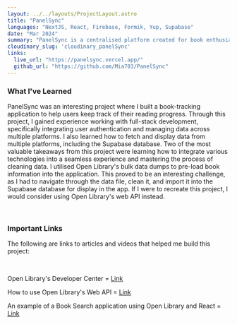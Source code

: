 ```yaml
---
layout: ../../layouts/ProjectLayout.astro
title: "PanelSync"
languages: "NextJS, React, Firebase, Formik, Yup, Supabase"
date: "Mar 2024"
summary: "PanelSync is a centralised platform created for book enthusiasts to track their reading progress and organise their reading lists. The web application enables users to authenticate their accounts, search for and filter books, and save or delete books they are currently reading. PanelSync utilises Next.js and React, Firebase for user authentication, and Supabase for database management. This project was created collaboratively with a classmate as a final assignment for the course ICT 4300: Web Systems and Information. Book data was sourced from Open Library. At the completion of this course on March 16th, 2024, the Supabase database was frozen and all data was erased."
cloudinary_slug: 'cloudinary_panelSync'
links:
  live_url: "https://panelsync.vercel.app/"
  github_url: "https://github.com/Mia703/PanelSync"
---
```


### What I've Learned

PanelSync was an interesting project where I built a book-tracking application to help users keep track of their reading progress. Through this project, I gained experience working with full-stack development, specifically integrating user authentication and managing data across multiple platforms. I also learned how to fetch and display data from multiple platforms, including the Supabase database. Two of the most valuable takeaways from this project were learning how to integrate various technologies into a seamless experience and mastering the process of cleaning data. I utilised Open Library's bulk data dumps to pre-load book information into the application. This proved to be an interesting challenge, as I had to navigate through the data file, clean it, and import it into the Supabase database for display in the app. If I were to recreate this project, I would consider using Open Library's web API instead.

<br>

### Important Links

The following are links to articles and videos that helped me build this project:

<br>

Open Library's Developer Center = [Link](https://openlibrary.org/developers)

How to use Open Library's Web API = [Link](https://youtu.be/reN_okp2Gq4?si=UGl-gtByqZAj6AbO)

An example of a Book Search application using Open Library and React = [Link](https://youtu.be/7xL9c39DhjI?si=ai6G8eFFQI9q2Blb)
